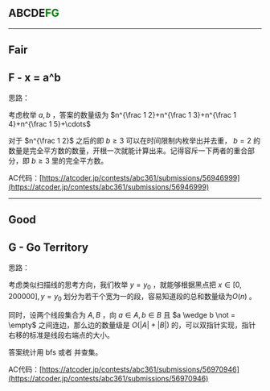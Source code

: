 ## ABCDE<font color=green>FG</font>

---

## Fair

## F - x = a^b

思路：

考虑枚举 $a, b$ ，答案的数量级为 $n^{\frac 1 2}+n^{\frac 1 3}+n^{\frac 1 4}+n^{\frac 1 5}+\cdots$ 

对于 $n^{\frac 1 2}$ 之后的即 $b\geq 3$ 可以在时间限制内枚举出并去重， $b=2$ 的数量是完全平方数的数量，开根一次就能计算出来。记得容斥一下两者的重合部分，即 $b\geq 3$ 里的完全平方数。

AC代码：[https://atcoder.jp/contests/abc361/submissions/56946999](https://atcoder.jp/contests/abc361/submissions/56946999)

---

## Good

## G - Go Territory

思路：

考虑类似扫描线的思考方向，我们枚举 $y=y_0$ ，就能够根据黑点把 $x\in [0, 200000], y = y_0$ 划分为若干个宽为一的段，容易知道段的总和数量级为$O(n)$ 。

同时，设两个线段集合为 $A, B$ ，向 $a\in A, b \in B$ 且 $a \wedge b \not = \empty$ 之间连边，那么边的数量级是 $O(|A|+|B|)$ 的，可以双指针实现，指针右移的标准是线段右端点的大小。

答案统计用 bfs 或者 并查集。

AC代码：[https://atcoder.jp/contests/abc361/submissions/56970946](https://atcoder.jp/contests/abc361/submissions/56970946)